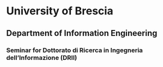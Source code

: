 # University of Brescia
## Department of Information Engineering
### Seminar for Dottorato di Ricerca in Ingegneria dell’Informazione (DRII) 


